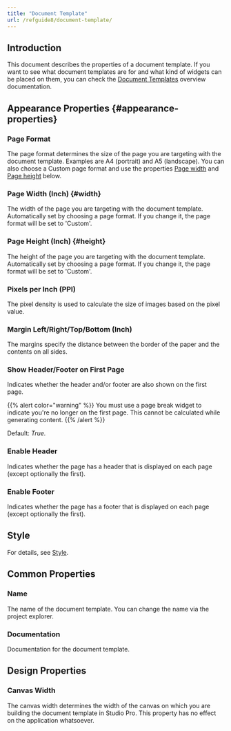 ```yaml
---
title: "Document Template"
url: /refguide8/document-template/
---
```


## Introduction

This document describes the properties of a document template. If you want to see what document templates are for and what kind of widgets can be placed on them, you can check the [Document Templates](/refguide8/document-templates/) overview documentation.

## Appearance Properties {#appearance-properties}

### Page Format

The page format determines the size of the page you are targeting with the document template. Examples are A4 (portrait) and A5 (landscape). You can also choose a Custom page format and use the properties [Page width](#width) and [Page height](#height) below.

### Page Width (Inch) {#width}

The width of the page you are targeting with the document template. Automatically set by choosing a page format. If you change it, the page format will be set to 'Custom'.

### Page Height (Inch) {#height}

The height of the page you are targeting with the document template. Automatically set by choosing a page format. If you change it, the page format will be set to 'Custom'.

### Pixels per Inch (PPI)

The pixel density is used to calculate the size of images based on the pixel value.

### Margin Left/Right/Top/Bottom (Inch)

The margins specify the distance between the border of the paper and the contents on all sides.

### Show Header/Footer on First Page

Indicates whether the header and/or footer are also shown on the first page.

{{% alert color="warning" %}}
You must use a page break widget to indicate you're no longer on the first page. This cannot be calculated while generating content.
{{% /alert %}}

Default: *True.*

### Enable Header

Indicates whether the page has a header that is displayed on each page (except optionally the first).

### Enable Footer

Indicates whether the page has a footer that is displayed on each page (except optionally the first).

## Style

For details, see [Style](/refguide8/style/).

## Common Properties

### Name

The name of the document template. You can change the name via the project explorer.

### Documentation

Documentation for the document template.

## Design Properties

### Canvas Width

The canvas width determines the width of the canvas on which you are building the document template in Studio Pro. This property has no effect on the application whatsoever.
